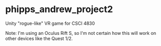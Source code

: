 # phipps_andrew_project2
Unity "rogue-like" VR game for CSCI 4830

Note: I'm using an Oculus Rift S, so I'm not certain how this will work on other devices like the Quest 1/2.
